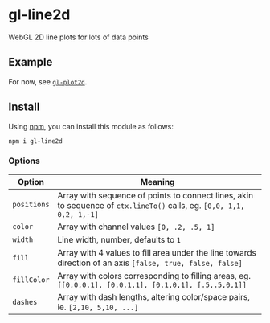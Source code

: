 gl-line2d
============
WebGL 2D line plots for lots of data points

## Example
For now, see [`gl-plot2d`](https://github.com/gl-vis/gl-plot2d).

## Install
Using [npm](https://docs.npmjs.com/), you can install this module as follows:

```
npm i gl-line2d
```

### Options

Option | Meaning
---|---
`positions` | Array with sequence of points to connect lines, akin to sequence of `ctx.lineTo()` calls, eg. `[0,0, 1,1, 0,2, 1,-1]`
`color` | Array with channel values `[0, .2, .5, 1]`
`width` | Line width, number, defaults to `1`
`fill` | Array with 4 values to fill area under the line towards direction of an axis `[false, true, false, false]`
`fillColor` | Array with colors corresponding to filling areas, eg. `[[0,0,0,1], [0,0,1,1], [0,1,0,1], [.5,.5,0,1]]`
`dashes` | Array with dash lengths, altering color/space pairs, ie. `[2,10, 5,10, ...]`
